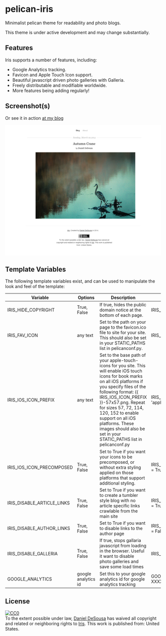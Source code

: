 pelican-iris
============

Minimalist pelican theme for readability and photo blogs.

This theme is under active development and may change substantially.

## Features

Iris supports a number of features, including:

- Google Analytics tracking.
- Favicon and Apple Touch Icon support.
- Beautiful javascript driven photo galleries with Galleria.
- Freely distributable and modifiable worldwide.
- More features being adding regularly!

## Screenshot(s)

Or see it in action [at my blog](http://dandesousa.com)

![](screenshot.png)

## Template Variables

The following template variables exist, and can be used to manipulate the look and feel of the template:

| Variable | Options | Description | Examples |
| -------- | ------- | ----------- | -------- |
| IRIS_HIDE_COPYRIGHT | True, False | If true, hides the public domain notice at the bottom of each page. | IRIS_HIDE_COPYRIGHT = True |
| IRIS_FAV_ICON | any text | Set to the path on your page to the favicon.ico file to site for your site. This should also be set in your STATIC_PATHS list in pelicanconf.py. | IRIS_FAV_ICON = 'favicon.ico' |
| IRIS_IOS_ICON_PREFIX | any text | Set to the base path of your apple-touch-icons for you site. This will enable iOS touch icons for book marks on all iOS platforms if you specify files of the following format: {{ IRIS_IOS_ICON_PREFIX }}-57x57.png. Repeat for sizes 57, 72, 114, 120, 152 to enable support on all iOS platforms. These images should also be set in your STATIC_PATHS list in pelicanconf.py | IRIS_IOS_ICON_PREFIX = 'apple-touch-icon' |
| IRIS_IOS_ICON_PRECOMPOSED | True, False | Set to True if you want your icons to be precomposed, or without extra styling applied on those platforms that support additional styling. | IRIS_IOS_ICON_PRECOMPOSED = True |
| IRIS_DISABLE_ARTICLE_LINKS | True, False | Set to True if you want to create a tumbler style blog with no article specific links crawlable from the main site | IRIS_DISABLE_ARTICLE_LINKS = True |
| IRIS_DISABLE_AUTHOR_LINKS | True, False | Set to True if you want to disable links to the author page | IRIS_DISABLE_AUTHOR_LINKS = False |
| IRIS_DISABLE_GALLERIA | True, False | If true, stops gallaria javascript from loading in the browser. Useful it want to disable photo galleries and save some load times | IRIS_DISABLE_GALLARIA = True |
| GOOGLE_ANALYTICS | google analytics id | Set this to your google analytics id for google analytics tracking | GOOGLE_ANALYTICS = 'UA-XXXXXXX-X' |

## License
<p xmlns:dct="http://purl.org/dc/terms/" xmlns:vcard="http://www.w3.org/2001/vcard-rdf/3.0#">
<a rel="license" href="http://creativecommons.org/publicdomain/zero/1.0/"><img src="http://i.creativecommons.org/p/zero/1.0/88x31.png" style="border-style: none;" alt="CC0" /></a>
<br />
To the extent possible under law,
<a rel="dct:publisher" href="dandesousa.com/about"><span property="dct:title">Daniel DeSousa</span></a>
has waived all copyright and related or neighboring rights to
<span property="dct:title"><a href="http://github.com/dandesousa/pelican-iris">Iris</a></span>.
This work is published from:
<span property="vcard:Country" datatype="dct:ISO3166"
    content="US" about="dandesousa.com/about">
    United States</span>.
</p>
